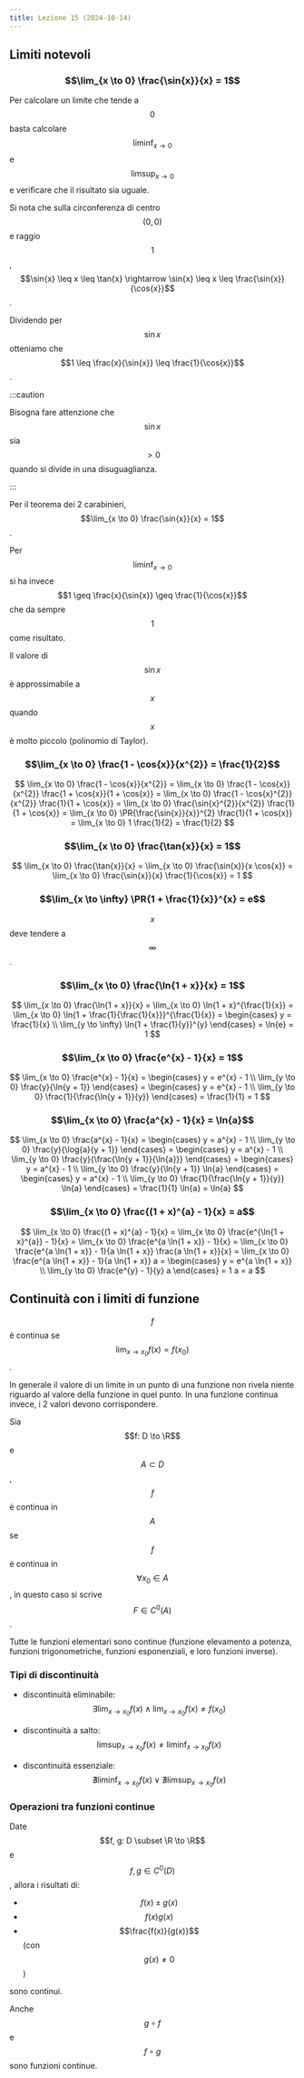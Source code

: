 ```yaml
---
title: Lezione 15 (2024-10-14)
---
```


## Limiti notevoli

### $$\lim_{x \to 0} \frac{\sin{x}}{x} = 1$$

Per calcolare un limite che tende a $$0$$ basta calcolare $$\liminf_{x \to 0}$$
e $$\limsup_{x \to 0}$$ e verificare che il risultato sia uguale.

Si nota che sulla circonferenza di centro $$(0, 0)$$ e raggio $$1$$,
$$\sin{x} \leq x \leq \tan{x} \rightarrow \sin{x} \leq x \leq \frac{\sin{x}}{\cos{x}}$$.

Dividendo per $$\sin{x}$$ otteniamo che
$$1 \leq \frac{x}{\sin{x}} \leq \frac{1}{\cos{x}}$$.

:::caution

Bisogna fare attenzione che $$\sin{x}$$ sia $$> 0$$ quando si divide in una
disuguaglianza.

:::

Per il teorema dei 2 carabinieri, $$\lim_{x \to 0} \frac{\sin{x}}{x} = 1$$.

Per $$\liminf_{x \to 0}$$ si ha invece
$$1 \geq \frac{x}{\sin{x}} \geq \frac{1}{\cos{x}}$$ che da sempre $$1$$ come
risultato.

Il valore di $$\sin{x}$$ è approssimabile a $$x$$ quando $$x$$ è molto piccolo
(polinomio di Taylor).

### $$\lim_{x \to 0} \frac{1 - \cos{x}}{x^{2}} = \frac{1}{2}$$

$$
\lim_{x \to 0} \frac{1 - \cos{x}}{x^{2}} =
\lim_{x \to 0} \frac{1 - \cos{x}}{x^{2}} \frac{1 + \cos{x}}{1 + \cos{x}} =
\lim_{x \to 0} \frac{1 - \cos{x}^{2}}{x^{2}} \frac{1}{1 + \cos{x}} =
\lim_{x \to 0} \frac{\sin{x}^{2}}{x^{2}} \frac{1}{1 + \cos{x}} =
\lim_{x \to 0} \PR{\frac{\sin{x}}{x}}^{2} \frac{1}{1 + \cos{x}} =
\lim_{x \to 0} 1 \frac{1}{2} = \frac{1}{2}
$$

### $$\lim_{x \to 0} \frac{\tan{x}}{x} = 1$$

$$
\lim_{x \to 0} \frac{\tan{x}}{x} =
\lim_{x \to 0} \frac{\sin{x}}{x \cos{x}} =
\lim_{x \to 0} \frac{\sin{x}}{x} \frac{1}{\cos{x}} = 1
$$

### $$\lim_{x \to \infty} \PR{1 + \frac{1}{x}}^{x} = e$$

$$x$$ deve tendere a $$\infty$$.

### $$\lim_{x \to 0} \frac{\ln{1 + x}}{x} = 1$$

$$
\lim_{x \to 0} \frac{\ln{1 + x}}{x} =
\lim_{x \to 0} \ln{1 + x}^{\frac{1}{x}} =
\lim_{x \to 0} \ln{1 + \frac{1}{\frac{1}{x}}}^{\frac{1}{x}} =
\begin{cases} y = \frac{1}{x} \\ \lim_{y \to \infty} \ln{1 + \frac{1}{y}}^{y} \end{cases} = \ln{e} = 1
$$

### $$\lim_{x \to 0} \frac{e^{x} - 1}{x} = 1$$

$$
\lim_{x \to 0} \frac{e^{x} - 1}{x} =
\begin{cases} y = e^{x} - 1 \\ \lim_{y \to 0} \frac{y}{\ln{y + 1}} \end{cases} =
\begin{cases} y = e^{x} - 1 \\ \lim_{y \to 0} \frac{1}{\frac{\ln{y + 1}}{y}} \end{cases} =
\frac{1}{1} = 1
$$

### $$\lim_{x \to 0} \frac{a^{x} - 1}{x} = \ln{a}$$

$$
\lim_{x \to 0} \frac{a^{x} - 1}{x} =
\begin{cases} y = a^{x} - 1 \\ \lim_{y \to 0} \frac{y}{\log{a}{y + 1}} \end{cases} =
\begin{cases} y = a^{x} - 1 \\ \lim_{y \to 0} \frac{y}{\frac{\ln{y + 1}}{\ln{a}}} \end{cases} =
\begin{cases} y = a^{x} - 1 \\ \lim_{y \to 0} \frac{y}{\ln{y + 1}} \ln{a} \end{cases} =
\begin{cases} y = a^{x} - 1 \\ \lim_{y \to 0} \frac{1}{\frac{\ln{y + 1}}{y}} \ln{a} \end{cases} =
\frac{1}{1} \ln{a} = \ln{a}
$$

### $$\lim_{x \to 0} \frac{(1 + x)^{a} - 1}{x} = a$$

$$
\lim_{x \to 0} \frac{(1 + x)^{a} - 1}{x} =
\lim_{x \to 0} \frac{e^{\ln{1 + x}^{a}} - 1}{x} =
\lim_{x \to 0} \frac{e^{a \ln{1 + x}} - 1}{x} =
\lim_{x \to 0} \frac{e^{a \ln{1 + x}} - 1}{a \ln{1 + x}} \frac{a \ln{1 + x}}{x} =
\lim_{x \to 0} \frac{e^{a \ln{1 + x}} - 1}{a \ln{1 + x}} a =
\begin{cases} y = e^{a \ln{1 + x}} \\ \lim_{y \to 0} \frac{e^{y} - 1}{y} a \end{cases} =
1 a = a
$$

## Continuità con i limiti di funzione

$$f$$ è continua se $$\lim_{x \to x_{0}} f(x) = f(x_{0})$$.

In generale il valore di un limite in un punto di una funzione non rivela niente
riguardo al valore della funzione in quel punto. In una funzione continua
invece, i 2 valori devono corrispondere.

Sia $$f: D \to \R$$ e $$A \subset D$$, $$f$$ è continua in $$A$$ se $$f$$ è
continua in $$\forall x_{0} \in A$$, in questo caso si scrive
$$F \in C^{0}(A)$$.

Tutte le funzioni elementari sono continue (funzione elevamento a potenza,
funzioni trigonometriche, funzioni esponenziali, e loro funzioni inverse).

### Tipi di discontinuità

- discontinuità eliminabile:
  $$\exists \lim_{x \to x_{0}} f(x) \land \lim_{x \to x_{0}} f(x) \neq f(x_{0})$$

- discontinuità a salto:
  $$\limsup_{x \to x_{0}} f(x) \neq \liminf_{x \to x_{0}} f(x)$$

- discontinuità essenziale:
  $$\nexists \liminf_{x \to x_{0}} f(x) \lor \nexists \limsup_{x \to x_{0}} f(x)$$

### Operazioni tra funzioni continue

Date $$f, g: D \subset \R \to \R$$ e $$f, g \in C^{0}(D)$$, allora i risultati
di:

- $$f(x) \pm g(x)$$
- $$f(x) g(x)$$
- $$\frac{f(x)}{g(x)}$$ (con $$g(x) \neq 0$$)

sono continui.

Anche $$g \circ f$$ e $$f \circ g$$ sono funzioni continue.
